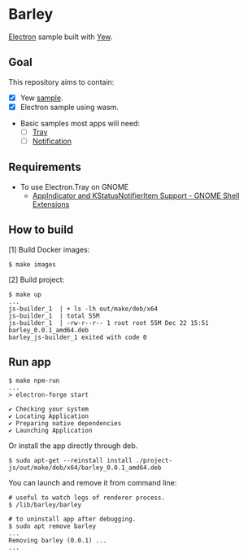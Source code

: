 # Barley

[Electron](https://github.com/electron/electron) sample built with [Yew](https://github.com/yewstack/yew).

## Goal

This repository aims to contain:

* [x] Yew [sample](https://yew.rs/docs/en/getting-started/build-a-sample-app).
* [x] Electron sample using wasm.
* Basic samples most apps will need:
  * [ ] [Tray](https://www.electronjs.org/docs/api/tray)
  * [ ] [Notification](https://www.electronjs.org/docs/tutorial/notifications)

## Requirements

* To use Electron.Tray on GNOME
  * [AppIndicator and KStatusNotifierItem Support - GNOME Shell Extensions](https://extensions.gnome.org/extension/615/appindicator-support/)

## How to build

[1] Build Docker images:

```
$ make images
```

[2] Build project:

```
$ make up
...
js-builder_1  | + ls -lh out/make/deb/x64
js-builder_1  | total 55M
js-builder_1  | -rw-r--r-- 1 root root 55M Dec 22 15:51 barley_0.0.1_amd64.deb
barley_js-builder_1 exited with code 0
```

## Run app

```
$ make npm-run
...
> electron-forge start

✔ Checking your system
✔ Locating Application
✔ Preparing native dependencies
✔ Launching Application
```

Or install the app directly through deb.

```
$ sudo apt-get --reinstall install ./project-js/out/make/deb/x64/barley_0.0.1_amd64.deb

```

You can launch and remove it from command line:

```
# useful to watch logs of renderer process.
$ /lib/barley/barley

# to uninstall app after debugging.
$ sudo apt remove barley
...
Removing barley (0.0.1) ...
...
```
